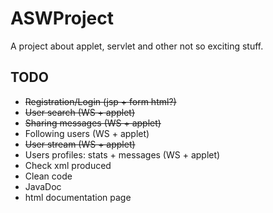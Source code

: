 ASWProject
==========

A project about applet, servlet and other not so exciting stuff.

TODO
----

- ~~Registration/Login (jsp + form html?)~~
- ~~User search (WS + applet)~~
- ~~Sharing messages (WS + applet)~~
- Following users (WS + applet)
- ~~User stream (WS + applet)~~
- Users profiles: stats + messages (WS + applet)
- Check xml produced
- Clean code
- JavaDoc
- html documentation page

